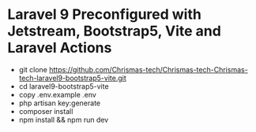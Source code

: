 # Laravel 9 Preconfigured with Jetstream, Bootstrap5, Vite and Laravel Actions
  
- git clone https://github.com/Chrismas-tech/Chrismas-tech-Chrismas-tech-laravel9-bootstrap5-vite.git
- cd laravel9-bootstrap5-vite
- copy .env.example .env
- php artisan key:generate
- composer install
- npm install && npm run dev
